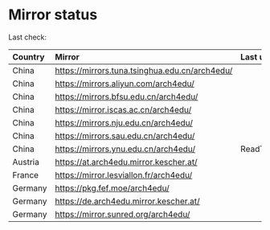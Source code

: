 <script src="./time.js"></script>
# Mirror status
Last check: <script type="text/javascript">localize(1687173317.416216);</script>

|Country|Mirror|Last update|
|:------|:-----|:----------|
|China|https://mirrors.tuna.tsinghua.edu.cn/arch4edu/|<script type="text/javascript">localize(1687112970);</script>|
|China|https://mirrors.aliyun.com/arch4edu/|<script type="text/javascript">localize(1687069764);</script>|
|China|https://mirrors.bfsu.edu.cn/arch4edu/|<script type="text/javascript">localize(1687112970);</script>|
|China|https://mirror.iscas.ac.cn/arch4edu/|<script type="text/javascript">localize(1687156345);</script>|
|China|https://mirrors.nju.edu.cn/arch4edu/|<script type="text/javascript">localize(1687112970);</script>|
|China|https://mirrors.sau.edu.cn/arch4edu/|<script type="text/javascript">localize(1673850842);</script>|
|China|https://mirrors.ynu.edu.cn/arch4edu/|ReadTimeout|
|Austria|https://at.arch4edu.mirror.kescher.at/|<script type="text/javascript">localize(1687112970);</script>|
|France|https://mirror.lesviallon.fr/arch4edu/|<script type="text/javascript">localize(1687112970);</script>|
|Germany|https://pkg.fef.moe/arch4edu/|<script type="text/javascript">localize(1687112970);</script>|
|Germany|https://de.arch4edu.mirror.kescher.at/|<script type="text/javascript">localize(1687112970);</script>|
|Germany|https://mirror.sunred.org/arch4edu/|<script type="text/javascript">localize(1687112970);</script>|

<script src="./tablefilter/tablefilter.js"></script>
<script src="./table.js"></script>
